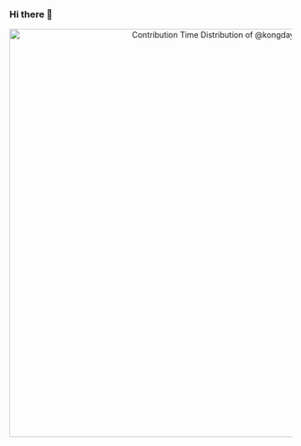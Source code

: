 ### Hi there 👋

<!--
**kongdayan/kongdayan** is a ✨ _special_ ✨ repository because its `README.md` (this file) appears on your GitHub profile.

Here are some ideas to get you started:

- 🔭 I’m currently working on ...
- 🌱 I’m currently learning ...
- 👯 I’m looking to collaborate on ...
- 🤔 I’m looking for help with ...
- 💬 Ask me about ...
- 📫 How to reach me: ...
- 😄 Pronouns: ...
- ⚡ Fun fact: ...
-->

<a href="https://next.ossinsight.io/widgets/official/analyze-user-contribution-time-distribution?user_id=19552144&period=all_times" target="_blank" style="display: block" align="center">
  <picture>
    <source media="(prefers-color-scheme: dark)" srcset="https://next.ossinsight.io/widgets/official/analyze-user-contribution-time-distribution/thumbnail.png?user_id=19552144&period=all_times&image_size=auto&color_scheme=dark" width="728" height="auto">
    <img alt="Contribution Time Distribution of @kongdayan" src="https://next.ossinsight.io/widgets/official/analyze-user-contribution-time-distribution/thumbnail.png?user_id=19552144&period=all_times&image_size=auto&color_scheme=light" width="728" height="auto">
  </picture>
</a>
